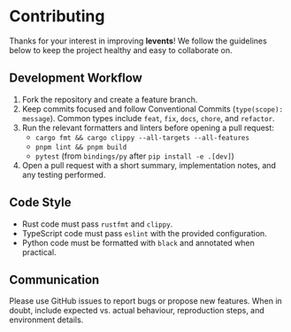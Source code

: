 # Contributing

Thanks for your interest in improving **levents**! We follow the guidelines below to keep the
project healthy and easy to collaborate on.

## Development Workflow

1. Fork the repository and create a feature branch.
2. Keep commits focused and follow Conventional Commits (`type(scope): message`). Common types
   include `feat`, `fix`, `docs`, `chore`, and `refactor`.
3. Run the relevant formatters and linters before opening a pull request:
   - `cargo fmt && cargo clippy --all-targets --all-features`
   - `pnpm lint && pnpm build`
   - `pytest` (from `bindings/py` after `pip install -e .[dev]`)
4. Open a pull request with a short summary, implementation notes, and any testing performed.

## Code Style

- Rust code must pass `rustfmt` and `clippy`.
- TypeScript code must pass `eslint` with the provided configuration.
- Python code must be formatted with `black` and annotated when practical.

## Communication

Please use GitHub issues to report bugs or propose new features. When in doubt, include expected
vs. actual behaviour, reproduction steps, and environment details.

